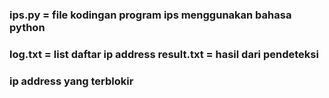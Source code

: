### ips.py = file kodingan program ips menggunakan bahasa python

### log.txt = list daftar ip address result.txt = hasil dari pendeteksi 

### ip address yang terblokir

